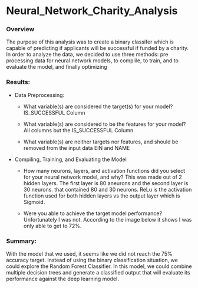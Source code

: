 # Neural_Network_Charity_Analysis

### Overview 

The purpose of this analysis was to create a binary classifer which is capable of predicting if applicants will be successful if funded by a charity. In order to analyze the data, we decided to use three methods: pre processing data for neural network models, to complile, to train, and to evaluate the model, and finally optimizing

### Results:

- Data Preprocessing:
    - What variable(s) are considered the target(s) for your model?
IS_SUCCESSFUL Column

    - What variable(s) are considered to be the features for your model?
All columns but the IS_SUCCESSFUL Column

    - What variable(s) are neither targets nor features, and should be removed from the input data
EIN and NAME

-  Compiling, Training, and Evaluating the Model
    - How many neurons, layers, and activation functions did you select for your neural network model, and why? 
This was made out of 2 hidden layers. The first layer is 80 aneurons and the second layer is 30 neurons. that contained 80 and 30 neurons. ReLu is the activation function used for both hidden layers vs the output layer which is Sigmoid.

    - Were you able to achieve the target model performance?
Unfortunately I was not. According to the image below it shows I was only able to get to 72%.


### Summary:

With the model that we used, it seems like we did not reach the 75% accuracy target. Instead of using the binary classification situation, we could explore the Random Forest Classifier. In this model, we could combine multiple decision trees and generate a classified output that will evaluate its performance against the deep learning model.